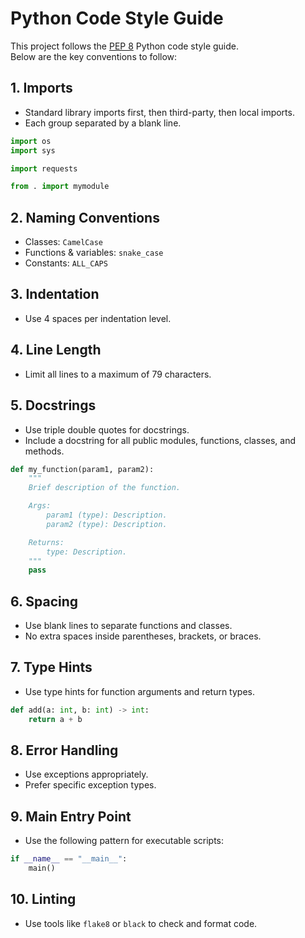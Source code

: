 # Python Code Style Guide

This project follows the [PEP 8](https://peps.python.org/pep-0008/) Python code style guide.  
Below are the key conventions to follow:

## 1. Imports
- Standard library imports first, then third-party, then local imports.
- Each group separated by a blank line.

```python
import os
import sys

import requests

from . import mymodule
```

## 2. Naming Conventions
- Classes: `CamelCase`
- Functions & variables: `snake_case`
- Constants: `ALL_CAPS`

## 3. Indentation
- Use 4 spaces per indentation level.

## 4. Line Length
- Limit all lines to a maximum of 79 characters.

## 5. Docstrings
- Use triple double quotes for docstrings.
- Include a docstring for all public modules, functions, classes, and methods.

```python
def my_function(param1, param2):
    """
    Brief description of the function.

    Args:
        param1 (type): Description.
        param2 (type): Description.

    Returns:
        type: Description.
    """
    pass
```

## 6. Spacing
- Use blank lines to separate functions and classes.
- No extra spaces inside parentheses, brackets, or braces.

## 7. Type Hints
- Use type hints for function arguments and return types.

```python
def add(a: int, b: int) -> int:
    return a + b
```

## 8. Error Handling
- Use exceptions appropriately.
- Prefer specific exception types.

## 9. Main Entry Point
- Use the following pattern for executable scripts:

```python
if __name__ == "__main__":
    main()
```

## 10. Linting
- Use tools like `flake8` or `black` to check and format code.
